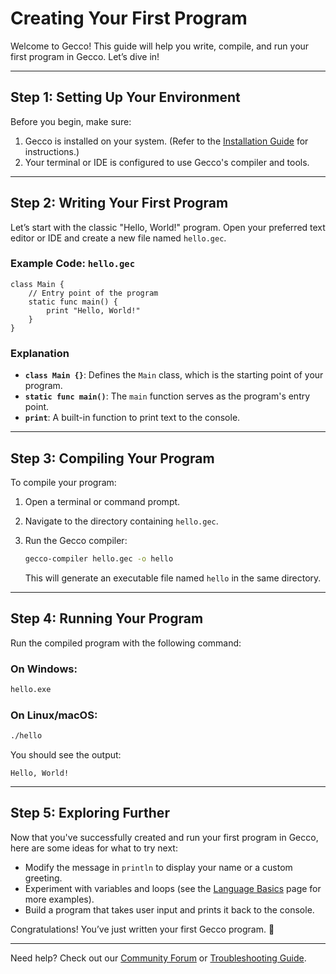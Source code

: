 # Creating Your First Program

Welcome to Gecco! This guide will help you write, compile, and run your first program in Gecco. Let’s dive in!

---

## Step 1: Setting Up Your Environment

Before you begin, make sure:
1. Gecco is installed on your system. (Refer to the [Installation Guide]() for instructions.)
2. Your terminal or IDE is configured to use Gecco's compiler and tools.

---

## Step 2: Writing Your First Program

Let’s start with the classic "Hello, World!" program. Open your preferred text editor or IDE and create a new file named `hello.gec`.

### Example Code: `hello.gec`

```
class Main {
    // Entry point of the program
    static func main() {
        print "Hello, World!"
    }
}
```

### Explanation
- **`class Main {}`**: Defines the `Main` class, which is the starting point of your program.
- **`static func main()`**: The `main` function serves as the program's entry point.
- **`print`**: A built-in function to print text to the console.

---

## Step 3: Compiling Your Program

To compile your program:
1. Open a terminal or command prompt.
2. Navigate to the directory containing `hello.gec`.
3. Run the Gecco compiler:

   ```bash
   gecco-compiler hello.gec -o hello
   ```

   This will generate an executable file named `hello` in the same directory.

---

## Step 4: Running Your Program

Run the compiled program with the following command:

### On Windows:
```bash
hello.exe
```

### On Linux/macOS:
```bash
./hello
```

You should see the output:
```
Hello, World!
```

---

## Step 5: Exploring Further

Now that you've successfully created and run your first program in Gecco, here are some ideas for what to try next:
- Modify the message in `println` to display your name or a custom greeting.
- Experiment with variables and loops (see the [Language Basics](#) page for more examples).
- Build a program that takes user input and prints it back to the console.

Congratulations! You’ve just written your first Gecco program. 🎉

---

Need help? Check out our [Community Forum](#) or [Troubleshooting Guide](#).
